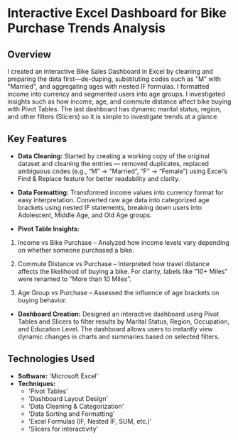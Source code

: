 # Interactive Excel Dashboard for Bike Purchase Trends Analysis



## Overview

I created an interactive Bike Sales Dashboard in Excel by cleaning and preparing the data first—de-duping, substituting codes such as "M" with "Married", and aggregating ages with nested IF formulas. I formatted income into currency and segmented users into age groups. I investigated insights such as how income, age, and commute distance affect bike buying with Pivot Tables. The last dashboard has dynamic marital status, region, and other filters (Slicers) so it is simple to investigate trends at a glance.


## Key Features

- **Data Cleaning:** Started by creating a working copy of the original dataset and
cleaning the entries — removed duplicates, replaced ambiguous
codes (e.g., “M” → “Married”, “F” → “Female”) using Excel’s Find &
Replace feature for better readability and clarity.

- **Data Formatting:** Transformed income values into currency format for easy
interpretation. Converted raw age data into categorized age brackets
using nested IF statements, breaking down users into Adolescent,
Middle Age, and Old Age groups.

- **Pivot Table Insights:**

1. Income vs Bike Purchase – Analyzed how income levels vary
depending on whether someone purchased a bike.

2. Commute Distance vs Purchase – Interpreted how travel
distance affects the likelihood of buying a bike. For clarity,
labels like “10+ Miles” were renamed to “More than 10 Miles”.

3. Age Group vs Purchase – Assessed the influence of age
brackets on buying behavior.

- **Dashboard Creation:** Designed an interactive dashboard using Pivot Tables and Slicers to
filter results by Marital Status, Region, Occupation, and Education
Level. The dashboard allows users to instantly view dynamic changes
in charts and summaries based on selected filters.

## Technologies Used

- **Software:** 'Microsoft Excel'
- **Techniques:**
  - 'Pivot Tables'
  - 'Dashboard Layout Design'
  - 'Data Cleaning & Categorization'
  - 'Data Sorting and Formatting'
  - 'Excel Formulas (IF, Nested IF, SUM, etc.)'
  - 'Slicers for interactivity'  










